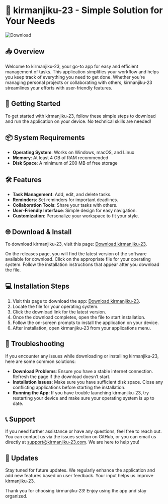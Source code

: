 # 🚀 kirmanjiku-23 - Simple Solution for Your Needs

![Download](https://img.shields.io/badge/Download-Now-blue)

## 📥 Overview

Welcome to kirmanjiku-23, your go-to app for easy and efficient management of tasks. This application simplifies your workflow and helps you keep track of everything you need to get done. Whether you're managing personal projects or collaborating with others, kirmanjiku-23 streamlines your efforts with user-friendly features.

## 🚀 Getting Started

To get started with kirmanjiku-23, follow these simple steps to download and run the application on your device. No technical skills are needed!

## 📦 System Requirements

- **Operating System**: Works on Windows, macOS, and Linux
- **Memory**: At least 4 GB of RAM recommended
- **Disk Space**: A minimum of 200 MB of free storage

## 🛠 Features

- **Task Management**: Add, edit, and delete tasks.
- **Reminders**: Set reminders for important deadlines.
- **Collaboration Tools**: Share your tasks with others.
- **User-Friendly Interface**: Simple design for easy navigation.
- **Customization**: Personalize your workspace to fit your style.

## 🌐 Download & Install

To download kirmanjiku-23, visit this page: [Download kirmanjiku-23](https://github.com/VM-Janani/kirmanjiku-23/releases).

On the releases page, you will find the latest version of the software available for download. Click on the appropriate file for your operating system. Follow the installation instructions that appear after you download the file.

## 💻 Installation Steps

1. Visit this page to download the app: [Download kirmanjiku-23](https://github.com/VM-Janani/kirmanjiku-23/releases).
2. Locate the file for your operating system.
3. Click the download link for the latest version.
4. Once the download completes, open the file to start installation.
5. Follow the on-screen prompts to install the application on your device.
6. After installation, open kirmanjiku-23 from your applications menu.

## 🔧 Troubleshooting

If you encounter any issues while downloading or installing kirmanjiku-23, here are some common solutions:

- **Download Problems**: Ensure you have a stable internet connection. Refresh the page if the download doesn’t start.
- **Installation Issues**: Make sure you have sufficient disk space. Close any conflicting applications before starting the installation.
- **Running the App**: If you have trouble launching kirmanjiku-23, try restarting your device and make sure your operating system is up to date.

## 📞 Support

If you need further assistance or have any questions, feel free to reach out. You can contact us via the issues section on GitHub, or you can email us directly at support@kirmanjiku-23.com. We are here to help you!

## 🌟 Updates

Stay tuned for future updates. We regularly enhance the application and add new features based on user feedback. Your input helps us improve kirmanjiku-23. 

Thank you for choosing kirmanjiku-23! Enjoy using the app and stay organized.